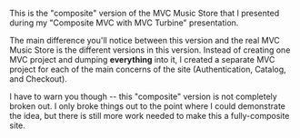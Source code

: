 This is the "composite" version of the MVC Music Store that I presented during my "Composite MVC with MVC Turbine" presentation.

The main difference you'll notice between this version and the real MVC Music Store is the different versions in this version.  Instead of creating one MVC project and dumping **everything** into it, I created a separate MVC project for each of the main concerns of the site (Authentication, Catalog, and Checkout).

I have to warn you though -- this "composite" version is not completely broken out.  I only broke things out to the point where I could demonstrate the idea, but there is still more work needed to make this a fully-composite site.